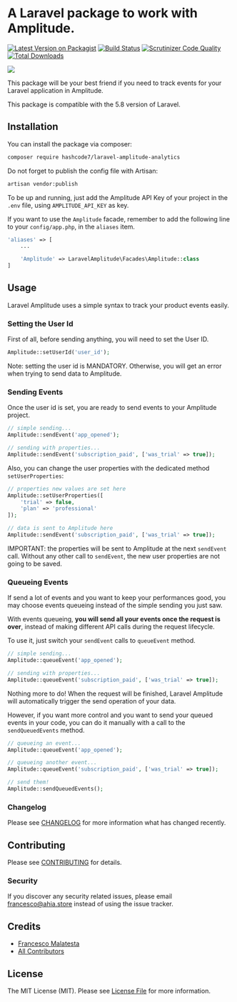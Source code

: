 # A Laravel package to work with Amplitude.

[![Latest Version on Packagist](https://img.shields.io/packagist/v/hashcode7/laravel-amplitude-analytics.svg?style=flat-square)](https://packagist.org/packages/francescomalatesta/laravel-amplitude)
[![Build Status](https://img.shields.io/travis/francescomalatesta/laravel-amplitude/master.svg?style=flat-square)](https://travis-ci.org/francescomalatesta/laravel-amplitude)
[![Scrutinizer Code Quality](https://scrutinizer-ci.com/g/francescomalatesta/laravel-amplitude/badges/quality-score.png?b=master)](https://scrutinizer-ci.com/g/francescomalatesta/laravel-amplitude/?branch=master)
[![Total Downloads](https://img.shields.io/packagist/dt/francescomalatesta/laravel-amplitude.svg?style=flat-square)](https://packagist.org/packages/francescomalatesta/laravel-amplitude)

![](laravel-amplitude.png)

This package will be your best friend if you need to track events for your Laravel application in Amplitude.

This package is compatible with the 5.8 version of Laravel.

## Installation

You can install the package via composer:

```bash
composer require hashcode7/laravel-amplitude-analytics

```

Do not forget to publish the config file with Artisan:

```bash
artisan vendor:publish
```

To be up and running, just add the Amplitude API Key of your project in the `.env` file, using `AMPLITUDE_API_KEY` as key.

If you want to use the `Amplitude` facade, remember to add the following line to your `config/app.php`, in the `aliases` item.

```php
'aliases' => [
    ...

    'Amplitude' => LaravelAmplitude\Facades\Amplitude::class
]
```

## Usage

Laravel Amplitude uses a simple syntax to track your product events easily.

### Setting the User Id

First of all, before sending anything, you will need to set the User ID.

```php
Amplitude::setUserId('user_id');
```

Note: setting the user id is MANDATORY. Otherwise, you will get an error when trying to send data to Amplitude.

### Sending Events

Once the user id is set, you are ready to send events to your Amplitude project.

```php
// simple sending...
Amplitude::sendEvent('app_opened');

// sending with properties...
Amplitude::sendEvent('subscription_paid', ['was_trial' => true]);
```

Also, you can change the user properties with the dedicated method `setUserProperties`:

```php
// properties new values are set here
Amplitude::setUserProperties([
    'trial' => false,
    'plan' => 'professional'
]);

// data is sent to Amplitude here
Amplitude::sendEvent('subscription_paid', ['was_trial' => true]);
```

IMPORTANT: the properties will be sent to Amplitude at the next `sendEvent` call. Without any other call to `sendEvent`, the new user properties are not going to be saved.

### Queueing Events

If send a lot of events and you want to keep your performances good, you may choose events queueing instead of the simple sending you just saw.

With events queueing, **you will send all your events once the request is over**, instead of making different API calls during the request lifecycle.

To use it, just switch your `sendEvent` calls to `queueEvent` method.

```php
// simple sending...
Amplitude::queueEvent('app_opened');

// sending with properties...
Amplitude::queueEvent('subscription_paid', ['was_trial' => true]);
```

Nothing more to do! When the request will be finished, Laravel Amplitude will automatically trigger the send operation of your data.

However, if you want more control and you want to send your queued events in your code, you can do it manually with a call to the `sendQueuedEvents` method.

```php
// queueing an event...
Amplitude::queueEvent('app_opened');

// queueing another event...
Amplitude::queueEvent('subscription_paid', ['was_trial' => true]);

// send them!
Amplitude::sendQueuedEvents();
```

### Changelog

Please see [CHANGELOG](CHANGELOG.md) for more information what has changed recently.

## Contributing

Please see [CONTRIBUTING](CONTRIBUTING.md) for details.

### Security

If you discover any security related issues, please email francesco@ahia.store instead of using the issue tracker.

## Credits

- [Francesco Malatesta](https://github.com/francescomalatesta)
- [All Contributors](../../contributors)

## License

The MIT License (MIT). Please see [License File](LICENSE.md) for more information.
